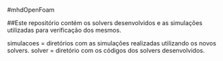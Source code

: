 #mhdOpenFoam

##Este repositório contém os solvers desenvolvidos e as simulações utilizadas para verificação dos mesmos.

simulacoes = diretórios com as simulações realizadas utilizando os novos solvers.
solver = diretório com os códigos dos solvers desenvolvidos.
